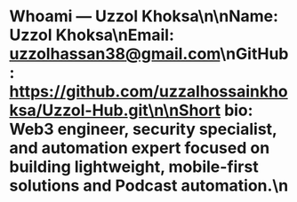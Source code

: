 # Whoami — Uzzol Khoksa\n\n**Name:** Uzzol Khoksa\n**Email:** uzzolhassan38@gmail.com\n**GitHub:** https://github.com/uzzalhossainkhoksa/Uzzol-Hub.git\n\nShort bio: Web3 engineer, security specialist, and automation expert focused on building lightweight, mobile-first solutions and Podcast automation.\n
